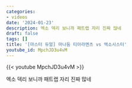 ```yaml
---
categories:
- videos
date: '2024-01-23'
description: 엑소 덱리 보니까 패트랩 자리 진짜 많네
draft: false
tags: []
title: '[마스터 듀얼] 마나둠 티아라멘츠 vs 엑소시스터'
youtube_id: MpchJD3u4vM
---
```



{{< youtube MpchJD3u4vM >}}

엑소 덱리 보니까 패트랩 자리 진짜 많네
